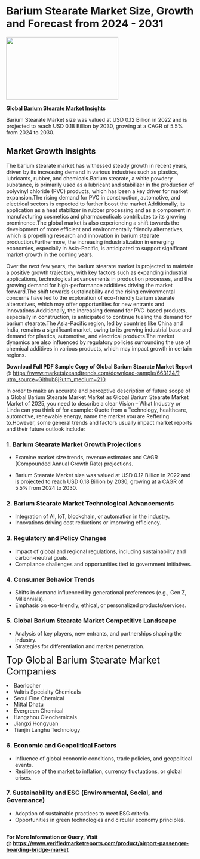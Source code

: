 <H1>Barium Stearate Market Size, Growth and Forecast from 2024 - 2031</H1><img class="aligncenter size-medium wp-image-584254" src="https://thirdeyenews.in/wp-content/uploads/2024/09/Global-Market-Research-300x168.jpeg" alt="" width="300" height="168" /><p><strong>Global&nbsp;<a href="https://www.marketsizeandtrends.com/download-sample/663124/?utm_source=Github8j?utm_medium=210">Barium Stearate Market</a> Insights</strong></p><p>Barium Stearate Market size was valued at USD 0.12 Billion in 2022 and is projected to reach USD 0.18 Billion by 2030, growing at a CAGR of 5.5% from 2024 to 2030.</p><p><h2>Market Growth Insights</h2> <p>The barium stearate market has witnessed steady growth in recent years, driven by its increasing demand in various industries such as plastics, lubricants, rubber, and chemicals.Barium stearate, a white powdery substance, is primarily used as a lubricant and stabilizer in the production of polyvinyl chloride (PVC) products, which has been a key driver for market expansion.The rising demand for PVC in construction, automotive, and electrical sectors is expected to further boost the market.Additionally, its application as a heat stabilizer in rubber processing and as a component in manufacturing cosmetics and pharmaceuticals contributes to its growing prominence.The global market is also experiencing a shift towards the development of more efficient and environmentally friendly alternatives, which is propelling research and innovation in barium stearate production.Furthermore, the increasing industrialization in emerging economies, especially in Asia-Pacific, is anticipated to support significant market growth in the coming years.</p> <p>Over the next few years, the barium stearate market is projected to maintain a positive growth trajectory, with key factors such as expanding industrial applications, technological advancements in production processes, and the growing demand for high-performance additives driving the market forward.The shift towards sustainability and the rising environmental concerns have led to the exploration of eco-friendly barium stearate alternatives, which may offer opportunities for new entrants and innovations.Additionally, the increasing demand for PVC-based products, especially in construction, is anticipated to continue fueling the demand for barium stearate.The Asia-Pacific region, led by countries like China and India, remains a significant market, owing to its growing industrial base and demand for plastics, automotive, and electrical products.The market dynamics are also influenced by regulatory policies surrounding the use of chemical additives in various products, which may impact growth in certain regions.</p> <p><span class=""><strong>Download Full PDF Sample Copy of Global Barium Stearate Market Report</strong> @ <a href="https://www.marketsizeandtrends.com/download-sample/663124/?utm_source=Github8j?utm_medium=210" target="_blank">https://www.marketsizeandtrends.com/download-sample/663124/?utm_source=Github8j?utm_medium=210</a></span></p><p>In order to make an accurate and perceptive description of future scope of a Global&nbsp;Barium Stearate Market Market as Global&nbsp;Barium Stearate Market Market of 2025, you need to describe a clear Vision &ndash; What Industry or Linda can you think of for example: Quote from a Technology, healthcare, automotive, renewable energy, name the market you are Reffering to.However, some general trends and factors usually impact market reports and their future outlook include:</p><h3>1.&nbsp;<strong>Barium Stearate Market Growth Projections</strong></h3><ul><li>Examine market size trends, revenue estimates and CAGR (Compounded Annual Growth Rate) projections.</li><li><p>Barium Stearate Market size was valued at USD 0.12 Billion in 2022 and is projected to reach USD 0.18 Billion by 2030, growing at a CAGR of 5.5% from 2024 to 2030.</p></li></ul><h3>2.&nbsp;<strong>Barium Stearate Market Technological Advancements</strong></h3><ul><li>Integration of AI, IoT, blockchain, or automation in the industry.</li><li>Innovations driving cost reductions or improving efficiency.</li></ul><h3>3.&nbsp;<strong>Regulatory and Policy Changes</strong></h3><ul><li>Impact of global and regional regulations, including sustainability and carbon-neutral goals.</li><li>Compliance challenges and opportunities tied to government initiatives.</li></ul><h3>4.&nbsp;<strong>Consumer Behavior Trends</strong></h3><ul><li>Shifts in demand influenced by generational preferences (e.g., Gen Z, Millennials).</li><li>Emphasis on eco-friendly, ethical, or personalized products/services.</li></ul><h3>5.&nbsp;<strong>Global Barium Stearate Market Competitive Landscape</strong></h3><ul><li>Analysis of key players, new entrants, and partnerships shaping the industry.</li><li>Strategies for differentiation and market penetration.</li></ul><p data-pm-slice="1 1 []"><span style="color: inherit; font-family: inherit; font-size: 25px;">Top Global Barium Stearate Market Companies</span></p><div class="" data-test-id=""><p><li>Baerlocher</li><li> Valtris Specialty Chemicals</li><li> Seoul Fine Chemical</li><li> Mittal Dhatu</li><li> Evergreen Chemical</li><li> Hangzhou Oleochemicals</li><li> Jiangxi Hongyuan</li><li> Tianjin Langhu Technology</li></p></div><h3>6.&nbsp;<strong>Economic and Geopolitical Factors</strong></h3><ul><li>Influence of global economic conditions, trade policies, and geopolitical events.</li><li>Resilience of the market to inflation, currency fluctuations, or global crises.</li></ul><h3>7.&nbsp;<strong>Sustainability and ESG (Environmental, Social, and Governance)</strong></h3><ul><li>Adoption of sustainable practices to meet ESG criteria.</li><li>Opportunities in green technologies and circular economy principles.</li></ul><h2><strong style="font-size: 14px;">For More Information or Query, Visit @&nbsp;</strong><a style="background-color: #ffffff; font-size: 14px;" href="https://www.marketsizeandtrends.com/report/barium-stearate-market/" target="_blank">https://www.verifiedmarketreports.com/product/airport-passenger-boarding-bridge-market</a></h2>